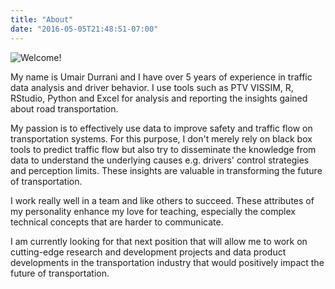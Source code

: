 ```yaml
---
title: "About"
date: "2016-05-05T21:48:51-07:00"
---
```


![Welcome!](https://media.giphy.com/media/xUPGGDNsLvqsBOhuU0/giphy.gif)

My name is Umair Durrani and I have over 5 years of experience in traffic data analysis and driver behavior. I use tools such as PTV VISSIM, R, RStudio, Python and Excel for analysis and reporting the insights gained about road transportation.

My passion is to effectively use data to improve safety and traffic flow on transportation systems. For this purpose, I don't merely rely on black box tools to predict traffic flow but also try to disseminate the knowledge from data to understand the underlying causes e.g. drivers' control strategies and perception limits. These insights are valuable in transforming the future of transportation.

I work really well in a team and like others to succeed. These attributes of my personality enhance my love for teaching, especially the complex technical concepts that are harder to communicate.

I am currently looking for that next position that will allow me to work on cutting-edge research and development projects and data product developments in the transportation industry that would positively impact the future of transportation.

